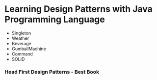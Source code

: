 # Learning Design Patterns with Java Programming Language
- Singleton
- Weather
- Beverage
- GumballMachine
- Command
- SOLID

### Head First Design Patterns - Best Book


